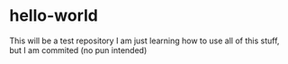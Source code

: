 # hello-world
This will be a test repository
I am just learning how to use all of this stuff, but I am commited (no pun intended)

